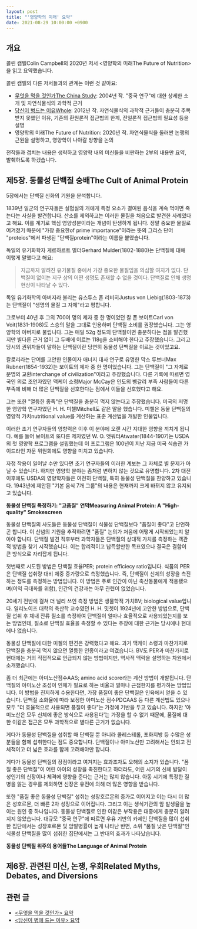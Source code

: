 ```yaml
---
layout: post
title: "'영양학의 미래' 요약"
date: 2021-08-29 10:00:00 +0900
---
```


## 개요

콜린 캠벨Colin Campbell의 2020년 저서 \<영양학의 미래The Future of Nutrition\>을 읽고 요약했습니다.

콜린 캠벨의 다른 저서들과의 관계는 이런 것 같아요:

- [무엇을 먹을 것인가The China Study](/2020/11/14/the-china-study.html): 2004년 작. "중국 연구"에
  대한 상세한 소개 및 자연식물식의 과학적 근거
- [당신이 병드는 이유Whole](/2020/11/14/the-china-study.html): 2012년 작. 자연식물식의 과학적 근거들이
  충분히 주목 받지 못했던 이유, 기존의 환원론적 접근법의 한계, 전일론적 접근법의 필요성 등을 설명
- 영양학의 미래The Future of Nutrition: 2020년 작. 자연식물식을 둘러싼 논쟁의 근원을 설명하고, 영양학이
  나아갈 방향을 논의

전작들과 겹치는 내용은 생략하고 영양학 내의 미신들을 비판하는 2부의 내용만 요약, 발췌하도록 하겠습니다.

## 제5장. 동물성 단백질 숭배The Cult of Animal Protein

5장에서는 단백질 신화의 기원을 분석합니다.

1839년 일군의 연구자들은 실험실의 개에게 특정 요소가 결여된 음식을 계속 먹이면 죽는다는 사실을 발견합니다.
산소를 제외하고는 이러한 물질을 처음으로 발견한 사례였다고 해요. 이를 계기로 핵심 영양성분이라는 개념이 탄생하게
됩니다. 정말 중요한 물질로 여겨졌기 때문에 "가장 중요한of prime importance"이라는 뜻의 그리스 단어
"proteios"에서 파생된 "단백질protein"이라는 이름을 붙였습니다.

독일의 유기화학자 게르하르트 멀더Gerhard Mulder(1802-1880)는 단백질에 대해 이렇게 말했다고 해요:

> 지금까지 알려진 유기물질 중에서 가장 중요한 물질임을 의심할 여지가 없다. 단백질이 없이는 지구 상의 어떤
> 생명도 존재할 수 없을 것이다. 단백질로 인해 생명 현상이 나타날 수 있다.

독일 유기화학의 아버지라 불리는 유스투스 폰 리비히Justus von Liebig(1803-1873)는 단백질이 "생명의
물질 그 자체"라고 평합니다.

그로부터 40년 후 그의 700여 명의 제자 중 한 명이었던 칼 폰 보이트Carl von Voit(1831-1908)도
스승의 말을 그대로 인용하며 단백질 소비를 권장했습니다. 그는 영양학의 아버지로 불립니다. 그는 매일 52g
정도의 단백질이면 충분하다는 점을 발견했지만 별다른 근거 없이 그 두배에 이르는 118g을 소비해야 한다고
주장했습니다. 그리고 당시의 권위자들이 말하는 단백질이란 당연히 동물성 단백질을 이르는 것이었고요.

칼로리라는 단어를 고안한 인물이자 애너지 대사 연구로 유명한 막스 루브너Max Rubner(1854-1932)는
보이트의 제자 중 한 명이었습니다. 그는 단백질이 "그 자체로 문명의 교환interchange of
civilization"이라고 주장했습니다. 다른 기록에 따르면 영국인 의료 조언자였던 맥케이 소령Major
McCay은 인도의 벵갈리 부족 사람들이 다른 부족에 비해 더 많은 단백질을 선호한다는 점에서 이들을
선호했다고 해요.

그는 또한 "열등한 종족"은 단백질을 충분히 먹지 않는다고 주장했습니다. 미국의 저명한 영양학 연구자였던
H. H. 미첼Mitchell도 같은 말을 했습니다. 미첼은 동물 단백질의 영양적 가치nutritional value를
계산하는 표준 계산법을 개발한 인물입니다.

이러한 초기 연구자들의 영향력은 이후 이 분야에 오랜 시간 지대한 영향을 끼치게 됩니다. 예를 들어 보이트의
또다른 제자였던 W. O. 앳워터Atwater(1844-1907)는 USDA의 첫 영양학 프로그램을 설립했는데 이
프로그램은 100년이 지난 지금 미국 식습관 가이드라인 자문 위원회에도 영향을 미치고 있습니다.

자정 작용이 일어날 수만 있다면 초기 연구자들의 이러한 계보는 그 자체로 별 문제가 아닐 수 있습니다. 하지만
영양학 분야는 좀처럼 변하지 않는 것으로 유명합니다. 2차 대전 이후에도 USDA의 영양학자들은 여전히 단백질,
특히 동물성 단백질을 찬양하고 있습니다. 1943년에 제안된 "기본 음식 7개 그룹"의 내용은 현재까지 크게 바뀌지
않고 유지되고 있습니다.

**동물성 단백질 특정하기: "고품질" 연막Measuring Animal Protein: A "High-quality" Smokescreen**

동물성 단백질의 사도들은 동물성 단백질이 식물성 단백질보다 "품질이 좋다"고 단언하곤 합니다. 이 신념의 기원을
추적하려면 "품질" 논의가 처음에 어떻게 시작되었는지 알아야 합니다. 단백질 발견 직후부터 과학자들은 단백질의
상대적 가치를 측정하는 객관적 방법을 찾기 시작했습니다. 이는 합리적이고 납득할만한 목표였으나 결국은 결함이 큰
방식으로 자리잡게 됩니다.

첫번째로 시도된 방법은 단백질 효율PER; protein efficiecy ratio입니다. 식품의 PER은 단백질 섭취량 대비
체중 증가량으로 측정했습니다. 즉, 단백질이 신체의 성장을 촉진하는 정도를 측정하는 방법입니다. 이 방법은 주로
인간이 아닌 축산동물에게 적용됐으며(이익 극대화를 위함), 인간의 건강과는 아무 관련이 없었습니다.

20세기 전반에 걸쳐 더 널리 쓰인 측정 방법은 생물학적 가치BV; biological value입니다. 일리노이즈 대학의
축산학 교수였던 H. H. 밋쳇이 1924년에 고안한 방법으로, 단백질 섭취 후 체내 잔류 질소를 측정하여 단백질이
얼마나 효율적으로 사용되었는지를 보는 방법인데, 질소로 단백질 효율을 측정할 수 있다는 주장에 대한 근거는 당시에나
현대에나 없습니다.

동물성 단백질에 대한 미첼의 편견은 강력했다고 해요. 과거 맥케이 소령과 마찬가지로 단백질을 충분히 먹지 않으면
열등한 인종이라고 여겼습니다. BV도 PER과 마찬가지로 현대에는 거의 직접적으로 언급되지 않는 방법이지만, 역사적
맥락을 설명하는 차원에서 소개했습니다.

좀 더 최근에는 아미노산점수AAS; amino acid score라는 계산 방법이 개발됩니다. 단백질의 아미노산 조성이 인체가
필요로 하는 비율과 얼마나 근접한지를 평가하는 방법입니다. 이 방법을 진지하게 수용한다면, 가장 품질이 좋은 단백질은
인육에서 얻을 수 있습니다. 단백질 소화율에 따라 보정한 아미노산 점수PDCAAS 등 다른 계산법도 있으나 모두 "더
효율적으로 사용되면 품질이 좋다"는 가정에 기반을 두고 있습니다. 하지만 '아미노산은 모두 신체에 좋은 방식으로
사용된다'는 가정을 할 수 없기 때문에, 품질에 대한 이같은 접근은 모두 과학적으로 별다른 근거가 없습니다.

게다가 동물성 단백질을 섭취할 때 단백질 뿐 아니라 콜레스테롤, 포화지방 등 수많은 성분들을 함께 섭취한다는 점도
중요합니다. 단백질이나 아미노산만 고려해서는 안되고 전체적이고 더 넓은 효과를 함께 고려해야만 합니다.

게다가 동물성 단백질의 장점이라고 여겨지는 효과조차도 오해의 소지가 있습니다. "폼질 좋은 단백질"이 어린 아이의
성장을 촉진한다고 하더라도, 어린 시기의 신체 발달이 성인기의 신장이나 체격에 영향을 준다는 근거는 많지 않습니다.
아동 시기에 특정한 질병을 앓는 경우를 제외하면 신장은 유전에 의해 더 많은 영향을 받습니다.

또한 "품질 좋은 동물성 단백질" 섭취는 성장호르몬의 증가로 이어지고 이는 다시 더 많은 성호르몬, 더 빠른 2차
성징으로 이어집니다. 그리고 이는 생식기관의 암 발생율을 높이는 원인 중 하나입니다. 동물성 단백질로 인한
이같은 부작용은 대중에게 충분히 알려지지 않았습니다. 대규모 "중국 연구"에 따르면 우유 기반의 카제인 단백질을
많이 섭취한 집단에서는 성장호르몬 및 암발병률이 높게 나타난 반면, 소위 "품질 낮은 단백질"인 식물성 단백질을
많이 섭취한 집단에서는 그 반대의 효과가 나타났습니다.

**동물성 단백질 위주의 용어들The Language of Animal Protein**


## 제6장. 관련된 미신, 논쟁, 우회Related Myths, Debates, and Diversions

## 관련 글

* [\<무엇을 먹을 것인가\> 요약](/2020/11/14/the-china-study.html)
* [\<당신이 병에 드는 이유\> 요약](/2021/08/29/whole.html)

